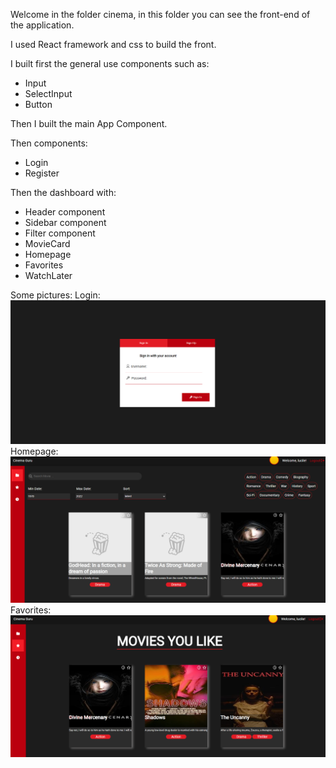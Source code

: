 Welcome in the folder cinema, in this folder you can see the front-end of the application.

I used React framework and css to build the front.

I built first the general use components such as:
- Input
- SelectInput
- Button

Then I built the main App Component.

Then components:
- Login
- Register

Then the dashboard with:
- Header component
- Sidebar component
- Filter component
- MovieCard
- Homepage
- Favorites
- WatchLater

Some pictures:
Login: ![login](img-readme/login.png)
Homepage: ![homepage](img-readme/homepage.png)
Favorites: ![favorites](img-readme/favorites.png)
